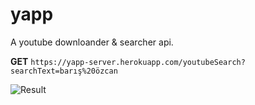 # yapp

A youtube downloander & searcher api.

**GET** `https://yapp-server.herokuapp.com/youtubeSearch?searchText=barış%20özcan`

![Result](https://pasteboard.co/5QpvX2sFX0fY.png)
